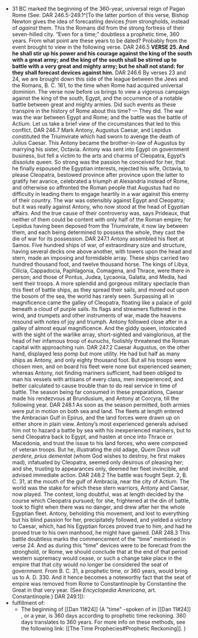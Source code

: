 - 31 BC marked the beginning of the 360-year, universal reign of Pagan Rome (See: DAR 246.5-249.1^[To the latter portion of this verse, Bishop Newton gives the idea of forecasting devices _from_ strongholds, instead of _against_ them. This the Romans did from the strong fortress of their seven-hilled city. “Even for a time;” doubtless a prophetic time, 360 years. From what point are these years to be dated? Probably from the event brought to view in the following verse. DAR 246.5
**VERSE 25. And he shall stir up his power and his courage against the king of the south with a great army; and the king of the south shall be stirred up to battle with a very great and mighty army; but he shall not stand: for they shall forecast devices against him.** DAR 246.6
By verses 23 and 24, we are brought down this side of the league between the Jews and the Romans, B. C. 161, to the time when Rome had acquired universal dominion. The verse now before us brings to view a vigorous campaign against the king of the south, Egypt, and the occurrence of a notable battle between great and mighty armies. Did such events as these transpire in the history of Rome about this time? — They did. The war was the war between Egypt and Rome; and the battle was the battle of Actium. Let us take a brief view of the circumstances that led to this conflict. DAR 246.7
Mark Antony, Augustus Caesar, and Lepidus constituted the Triumvirate which had sworn to avenge the death of Julius Caesar. This Antony became the brother-in-law of Augustus by marrying his sister, Octavia. Antony was sent into Egypt on government business, but fell a victim to the arts and charms of Cleopatra, Egypt’s dissolute queen. So strong was the passion he conceived for her, that he finally espoused the Egyptian interests, rejected his wife, Octavia, to please Cleopatra, bestowed province after province upon the latter to gratify her avarice, celebrated a triumph at Alexandria instead of Rome, and otherwise so affronted the Roman people that Augustus had no difficulty in leading them to engage heartily in a war against this enemy of their country. The war was ostensibly against Egypt and Cleopatra; but it was really against Antony, who now stood at the head of Egyptian affairs. And the true cause of their controversy was, says Prideaux, that neither of them could be content with only half of the Roman empire; for Lepidus having been deposed from the Triumvirate, it now lay between them, and each being determined to possess the whole, they cast the die of war for its possession. DAR 247.1
Antony assembled his fleet at Samos. Five hundred ships of war, of extraordinary size and structure, having several decks one above another, with towers upon the head and stern, made an imposing and formidable array. These ships carried two hundred thousand foot, and twelve thousand horse. The kings of Libya, Cilicia, Cappadocia, Paphlagonia, Comagena, and Thrace, were there in person; and those of Pontus, Judea, Lycaonia, Galatia, and Media, had sent their troops. A more splendid and gorgeous military spectacle than this fleet of battle ships, as they spread their sails, and moved out upon the bosom of the sea, the world has rarely seen. Surpassing all in magnificence came the galley of Cleopatra, floating like a palace of gold beneath a cloud of purple sails. Its flags and streamers fluttered in the wind, and trumpets and other instruments of war, made the heavens resound with notes of joy and triumph. Antony followed close after in a galley of almost equal magnificence. And the giddy queen, intoxicated with the sight of the warlike array, short-sighted and vainglorious, at the head of her infamous troop of eunuchs, foolishly threatened the Roman capital with approaching ruin. DAR 247.2
Caesar Augustus, on the other hand, displayed less pomp but more utility. He had but half as many ships as Antony, and only eighty thousand foot. But all his troops were chosen men, and on board his fleet were none but experienced seamen; whereas Antony, not finding mariners sufficient, had been obliged to man his vessels with artisans of every class, men inexperienced, and better calculated to cause trouble than to do real service in time of battle. The season being far consumed in these preparations, Caesar made his rendezvous at Brundusium, and Antony at Corcyra, till the following year. DAR 248.1
As soon as the season permitted, both armies were put in motion on both sea and land. The fleets at length entered the Ambracian Gulf in Epirus, and the land forces were drawn up on either shore in plain view. Antony’s most experienced generals advised him not to hazard a battle by sea with his inexperienced mariners, but to send Cleopatra back to Egypt, and hasten at once into Thrace or Macedonia, and trust the issue to his land forces, who were composed of veteran troops. But he, illustrating the old adage, _Quem Deus vult perdere, prius dementat_ (whom God wishes to destroy, he first makes mad), infatuated by Cleopatra, seemed only desirous of pleasing her; and she, trusting to appearances only, deemed her fleet invincible, and advised immediate action. DAR 248.2
The battle was fought Sept. 2, B. C. 31, at the mouth of the gulf of Ambracia, near the city of Actium. The world was the stake for which these stern warriors, Antony and Caesar, now played. The contest, long doubtful, was at length decided by the course which Cleopatra pursued; for she, frightened at the din of battle, took to flight when there was no danger, and drew after her the whole Egyptian fleet. Antony, beholding this movement, and lost to everything but his blind passion for her, precipitately followed, and yielded a victory to Caesar, which, had his Egyptian forces proved true to him, and had he proved true to his own manhood, he might have gained. DAR 248.3
This battle doubtless marks the commencement of the “time” mentioned in verse 24. And as during this “time” devices were to be forecast from the stronghold, or Rome, we should conclude that at the end of that period western supremacy would cease, or such a change take place in the empire that that city would no longer be considered the seat of government. From B. C. 31, a prophetic time, or 360 years, would bring us to A. D. 330. And it hence becomes a noteworthy fact that the seat of empire was removed from Rome to Constantinople by Constantine the Great in that very year. (See _Encyclopedia Americana_, art. Constantinople.) DAR 249.1]): 
- fulfillment of: 
	- The beginning of [[Dan 11#24]] (A "time" -spoken of in [[Dan 11#24]] , or a year, is 360 days according to prophetic time reckoning. 360 days translates to 360 years. For more info on these methods, see the following link: [[The Time Prophecies#Prophetic Reckoning]]. )


